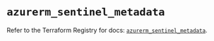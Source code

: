 # `azurerm_sentinel_metadata`

Refer to the Terraform Registry for docs: [`azurerm_sentinel_metadata`](https://registry.terraform.io/providers/hashicorp/azurerm/3.89.0/docs/resources/sentinel_metadata).
